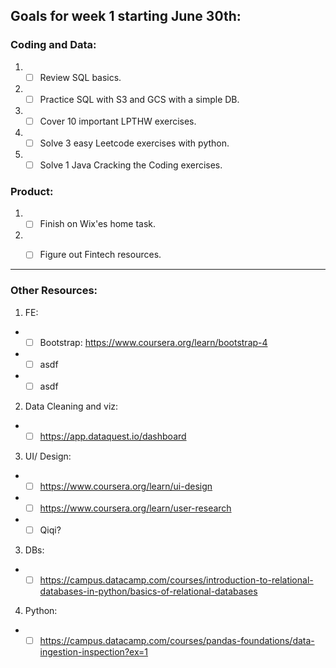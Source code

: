 ## Goals for week 1 starting June 30th:

### Coding and Data:
1. - [ ] Review SQL basics.
2. - [ ] Practice SQL with S3 and GCS with a simple DB.
3.  - [ ] Cover 10 important LPTHW exercises.
4. - [ ] Solve 3 easy Leetcode exercises with python.
5. - [ ] Solve 1 Java Cracking the Coding exercises.

### Product:
1. - [ ] Finish on Wix'es home task.
2. - [ ] Figure out Fintech resources.


----------------
### Other Resources:
1.  FE:
- - [ ] Bootstrap: https://www.coursera.org/learn/bootstrap-4
- - [ ] asdf
- - [ ] asdf

2. Data Cleaning and viz:
- - [ ] https://app.dataquest.io/dashboard

3. UI/ Design:
- - [ ] https://www.coursera.org/learn/ui-design
- - [ ] https://www.coursera.org/learn/user-research
- - [ ] Qiqi?

3. DBs:
- - [ ] https://campus.datacamp.com/courses/introduction-to-relational-databases-in-python/basics-of-relational-databases

4. Python:
- - [ ] https://campus.datacamp.com/courses/pandas-foundations/data-ingestion-inspection?ex=1
